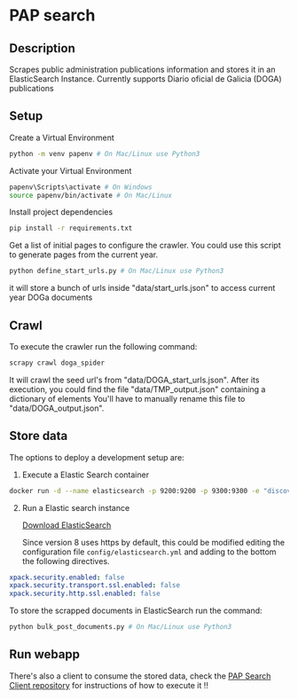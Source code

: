# PAP search

## Description
Scrapes public administration publications information and stores it in an ElasticSearch Instance. Currently supports Diario oficial de Galicia (DOGA) publications

## Setup

Create a Virtual Environment
```bash
python -m venv papenv # On Mac/Linux use Python3
```

Activate your Virtual Environment
```bash
papenv\Scripts\activate # On Windows
source papenv/bin/activate # On Mac/Linux
```

Install project dependencies
```bash
pip install -r requirements.txt
```

Get a list of initial pages to configure the crawler. You could use this script to generate pages from the current year.
```bash
python define_start_urls.py # On Mac/Linux use Python3 
```
it will store a bunch of urls inside "data/start_urls.json" to access current year DOGa documents

## Crawl

To execute the crawler run the following command:
```bash
scrapy crawl doga_spider
```
It will crawl the seed url's from "data/DOGA_start_urls.json". After its execution, you could find the file "data/TMP_output.json" containing a dictionary of elements  You'll have to manually rename this file to "data/DOGA_output.json".

## Store data
The options to deploy a development setup are:
1. Execute a Elastic Search container 
```bash
docker run -d --name elasticsearch -p 9200:9200 -p 9300:9300 -e "discovery.type=single-node" docker.elastic.co/elasticsearch/elasticsearch:7.10.0
```
2. Run a Elastic search instance
   
   [Download ElasticSearch](https://www.elastic.co/es/downloads/elasticsearch)

   Since version 8 uses https by default, this could be modified editing the configuration file `config/elasticsearch.yml` and adding to the bottom the following directives.
```yml
xpack.security.enabled: false
xpack.security.transport.ssl.enabled: false
xpack.security.http.ssl.enabled: false
```

To store the scrapped documents in ElasticSearch run the command:
```bash
python bulk_post_documents.py # On Mac/Linux use Python3 
```
    
## Run webapp

There's also a client to consume the stored data, check the [PAP Search Client repository](https://github.com/pablomarino/pap-search-client) for instructions of how to execute it !!
